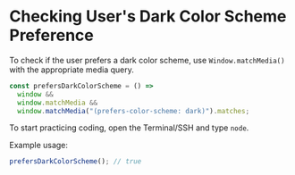 # Checking User's Dark Color Scheme Preference

To check if the user prefers a dark color scheme, use `Window.matchMedia()` with the appropriate media query.

```js
const prefersDarkColorScheme = () =>
  window &&
  window.matchMedia &&
  window.matchMedia("(prefers-color-scheme: dark)").matches;
```

To start practicing coding, open the Terminal/SSH and type `node`.

Example usage:

```js
prefersDarkColorScheme(); // true
```
